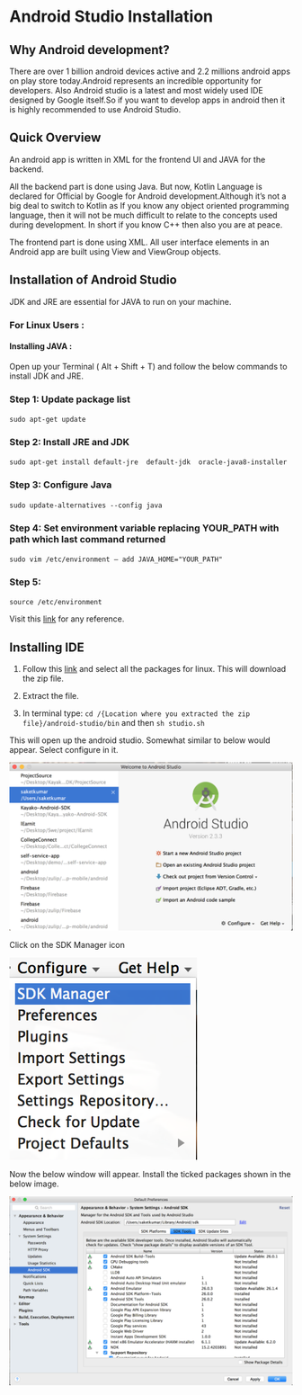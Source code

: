 # Android Studio Installation


## Why Android development?

There are over 1 billion android devices active and 2.2 millions android apps on play store today.Android represents an incredible opportunity for developers. Also Android studio is a latest and most widely used IDE designed by Google itself.So if you want to develop apps in android then it is highly recommended to use Android Studio.

## Quick Overview

An android app is written in XML for the frontend UI and JAVA for the backend.

All the backend part is done using Java. But now, Kotlin Language is declared for Official by Google for Android development.Although it’s not a big deal to switch to Kotlin as If you know any object oriented programming language, then it will not be much difficult to relate to the concepts used during development. In short if you know C++ then also you are at peace.

The frontend part is done using XML. All user interface elements in an Android app are built using View and ViewGroup objects. 

## Installation of Android Studio

JDK and JRE are essential for JAVA to run on your machine.

### For Linux Users :

#### Installing JAVA : 

Open up your Terminal ( Alt + Shift + T) and follow the below commands to install JDK and JRE.

### Step 1: Update package list

`sudo apt-get update`

### Step 2: Install JRE and JDK

`sudo apt-get install default-jre  default-jdk  oracle-java8-installer`

### Step 3: Configure Java

`sudo update-alternatives --config java`

### Step 4: Set environment variable replacing YOUR_PATH with path which last command returned

`sudo vim /etc/environment – add JAVA_HOME="YOUR_PATH"`

### Step 5:

`source /etc/environment`


Visit this [link](https://www.digitalocean.com/community/tutorials/how-to-install-java-on-ubuntu-with-apt-get) for any reference.

## Installing IDE

1. Follow this [link](https://developer.android.com/studio/index.html) and select all the packages for linux. This will download the zip file.

2. Extract the file.

3. In terminal type: 
`cd /{Location where you extracted the zip file}/android-studio/bin` and then `sh studio.sh`

This will open up the android studio. Somewhat similar to below would appear. Select configure in it.

![start](images/start.png)

Click on the SDK Manager icon 

![configure](images/configure.png)

Now the below window will appear. Install the ticked packages shown in the below image.

![sdk](images/sdk.png)













